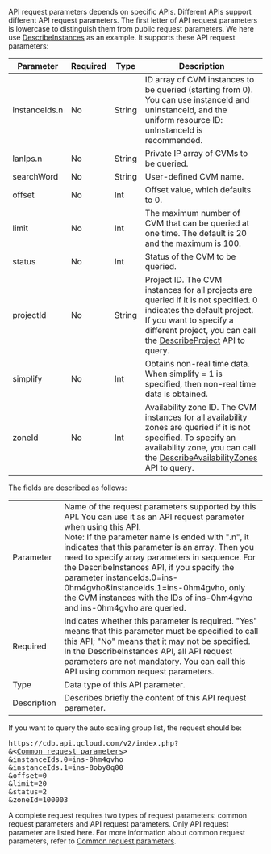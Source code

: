 API request parameters depends on specific APIs. Different APIs support different API request parameters. The first letter of API request parameters is lowercase to distinguish them from public request parameters.
We here use <a href="/doc/api/229/831" title="查询实例列表">DescribeInstances</a> as an example. It supports these API request parameters:

| Parameter | Required | Type | Description | 
|---------|---------|---------|---------|
| instanceIds.n | No | String | ID array of CVM instances to be queried (starting from 0). You can use instanceId and unInstanceId, and the uniform resource ID: unInstanceId is recommended. |
| lanIps.n | No | String | Private IP array of CVMs to be queried.  | 
| searchWord | No | String | User-defined CVM name. |
| offset | No | Int | Offset value, which defaults to 0.  | 
| limit | No | Int | The maximum number of CVM that can be queried at one time. The default is 20 and the maximum is 100. |
| status | No | Int | Status of the CVM to be queried. |
| projectId | No | String | Project ID. The CVM instances for all projects are queried if it is not specified. 0 indicates the default project. If you want to specify a different project, you can call the <a href="/document/product/378/4400" title="查询项目列表">DescribeProject</a> API to query. |
| simplify | No | Int | Obtains non-real time data. When simplify = 1 is specified, then non-real time data is obtained. |
| zoneId | No | Int | Availability zone ID. The CVM instances for all availability zones are queried if it is not specified. To specify an availability zone, you can call the <a href="/doc/api/229/1286" title="查询可用区">DescribeAvailabilityZones</a> API to query. |

The fields are described as follows:
<table class="t">
<tbody>
<td> Parameter
</td><td> Name of the request parameters supported by this API. You can use it as an API request parameter when using this API. <br>
Note: If the parameter name is ended with ".n", it indicates that this parameter is an array. Then you need to specify array parameters in sequence. For the DescribeInstances API, if you specify the parameter instanceIds.0=ins-0hm4gvho&instanceIds.1=ins-0hm4gvho, only the CVM instances with the IDs of ins-0hm4gvho and ins-0hm4gvho are queried.
</td></tr>
<tr>
<td> Required
</td><td> Indicates whether this parameter is required. "Yes" means that this parameter must be specified to call this API; "No" means that it may not be specified. In the DescribeInstances API, all API request parameters are not mandatory. You can call this API using common request parameters.
</td></tr>
<tr>
<td> Type
</td><td> Data type of this API parameter.
</td></tr>
<tr>
<td> Description
</td><td> Describes briefly the content of this API request parameter.
</td></tr>
</tbody></table>

If you want to query the auto scaling group list, the request should be:

<pre>
https://cdb.api.qcloud.com/v2/index.php?
&<<a href="/document/product/236/6921">Common request parameters</a>>
&instanceIds.0=ins-0hm4gvho
&instanceIds.1=ins-8oby8q00
&offset=0
&limit=20
&status=2
&zoneId=100003
</pre>

A complete request requires two types of request parameters: common request parameters and API request parameters. Only API request parameter are listed here. For more information about common request parameters, refer to <a href="/doc/api/372/公共请求参数" title="公共请求参数">Common request parameters</a>.